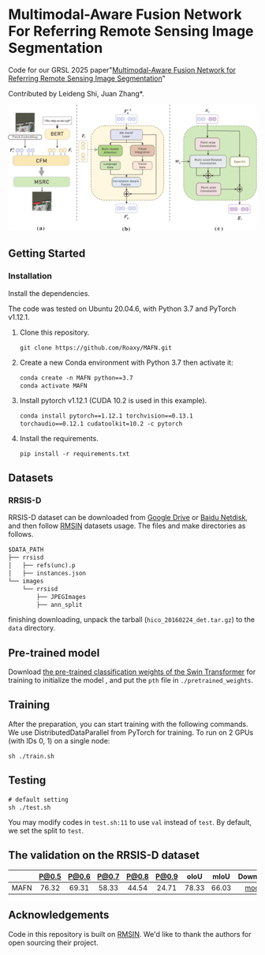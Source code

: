 # Multimodal-Aware Fusion Network For Referring Remote Sensing Image Segmentation
Code for our GRSL 2025 paper"[Multimodal-Aware Fusion Network for Referring Remote Sensing Image Segmentation](https://arxiv.org/abs/2503.11183)"

Contributed by Leideng Shi, Juan Zhang*.

![Pipeline Image](MAFN.png)

## Getting Started

### Installation
Install the dependencies.

The code was tested on Ubuntu 20.04.6, with Python 3.7 and PyTorch v1.12.1.

1. Clone this repository.

    ~~~
    git clone https://github.com/Roaxy/MAFN.git 
    ~~~
2. Create a new Conda environment with Python 3.7 then activate it:
   
    ~~~
   conda create -n MAFN python==3.7
   conda activate MAFN
    ~~~
3. Install pytorch v1.12.1 (CUDA 10.2 is used in this example).

    ~~~
    conda install pytorch==1.12.1 torchvision==0.13.1 torchaudio==0.12.1 cudatoolkit=10.2 -c pytorch
    ~~~
    
4. Install the requirements.
    
    ~~~
    pip install -r requirements.txt
    ~~~
    


## Datasets
### RRSIS-D
RRSIS-D dataset can be downloaded from [Google Drive](https://drive.google.com/drive/folders/1Xqi3Am2Vgm4a5tHqiV9tfaqKNovcuK3A?usp=sharing) or [Baidu Netdisk](https://pan.baidu.com/s/1yZatV2w_bSXIP9QBv2lCrA?pwd=sjoe), and then follow [RMSIN](https://github.com/Lsan2401/RMSIN) datasets usage. The files and make
directories as follows.
```
$DATA_PATH
├── rrsisd
│   ├── refs(unc).p
│   ├── instances.json
└── images
    └── rrsisd
        ├── JPEGImages
        ├── ann_split
```
finishing downloading, unpack the tarball (`hico_20160224_det.tar.gz`) to the `data` directory.
## Pre-trained model
Download [the pre-trained classification weights of the Swin Transformer](https://github.com/SwinTransformer/storage/releases/download/v1.0.0/swin_base_patch4_window12_384_22k.pth) for training to initialize the model
, and put the `pth` file in `./pretrained_weights`.
## Training
After the preparation, you can start training with the following commands. We use DistributedDataParallel from PyTorch for training. To run on 2 GPUs (with IDs 0, 1) on a single node:
```
sh ./train.sh
```
## Testing
```
# default setting
sh ./test.sh
```
You may modify codes in `test.sh:11` to use `val` instead of `test`. By default, we set the split to `test`.
##  The validation on the RRSIS-D dataset
|         | P@0.5 | P@0.6 | P@0.7 | P@0.8 | P@0.9 | oIoU | mIoU | Download |
|:--------|:---:| :---: | :---: | :---: |:---:|:---:| :---: | :---: |
| MAFN |  76.32   | 69.31 | 58.33 | 44.54 |  24.71  |  78.33  | 66.03 |[model](https://drive.google.com/file/d/1GGpRtzy-SVLO_wR8PVr42WQvCiGHG9mU/view?usp=drive_link) |

## Acknowledgements
Code in this repository is built on [RMSIN](https://github.com/Lsan2401/RMSIN). We'd like to thank the authors for open sourcing their project.
